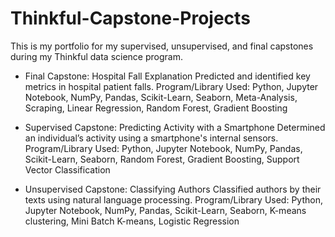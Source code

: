 # Thinkful-Capstone-Projects

This is my portfolio for my supervised, unsupervised, and final capstones during my Thinkful data science program. 

- Final Capstone: Hospital Fall Explanation
Predicted and identified key metrics in hospital patient falls.
    Program/Library Used: Python, Jupyter Notebook, NumPy, Pandas, Scikit-Learn, Seaborn, Meta-Analysis, Scraping, Linear Regression, Random Forest, Gradient Boosting 

- Supervised Capstone: Predicting Activity with a Smartphone
Determined an individual’s activity using a smartphone's internal sensors.
    Program/Library Used: Python, Jupyter Notebook, NumPy, Pandas, Scikit-Learn, Seaborn, Random Forest, Gradient  Boosting, Support Vector Classification

- Unsupervised Capstone: Classifying Authors
Classified authors by their texts using natural language processing. 
    Program/Library Used: Python, Jupyter Notebook, NumPy, Pandas, Scikit-Learn, Seaborn, K-means clustering, Mini Batch K-means, Logistic Regression
